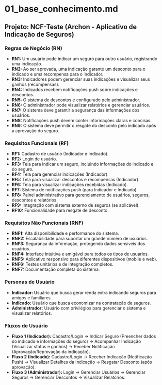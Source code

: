 # 01_base_conhecimento.md

## Projeto: NCF-Teste (Archon - Aplicativo de Indicação de Seguros)

### Regras de Negócio (RN)

* **RN1:** Um usuário pode indicar um seguro para outro usuário, registrando uma indicação.
* **RN2:**  Ao ser aprovada, uma indicação garante um desconto para o indicado e uma recompensa para o indicador.
* **RN3:**  Indicadores podem gerenciar suas indicações e visualizar seus ganhos (recompensas).
* **RN4:** Indicados recebem notificações push sobre indicações e descontos.
* **RN5:**  O sistema de descontos é configurado pelo administrador.
* **RN6:** O administrador pode visualizar relatórios e gerenciar usuários.
* **RN7:**  O sistema deve garantir a segurança das informações dos usuários.
* **RN8:**  Notificações push devem conter informações claras e concisas.
* **RN9:** O sistema deve permitir o resgate do desconto pelo indicado após a aprovação do seguro.


### Requisitos Funcionais (RF)

* **RF1:** Cadastro de usuário (Indicador e Indicado).
* **RF2:** Login de usuário.
* **RF3:** Tela para indicar um seguro, incluindo informações do indicado e do seguro.
* **RF4:** Tela para gerenciar indicações (Indicador).
* **RF5:** Tela para visualizar descontos e recompensas (Indicador).
* **RF6:** Tela para visualizar indicações recebidas (Indicado).
* **RF7:** Sistema de notificações push (para Indicador e Indicado).
* **RF8:**  Painel administrativo para gerenciamento de usuários, seguros, descontos e relatórios.
* **RF9:**  Integração com sistema externo de seguros (se aplicável).
* **RF10:**  Funcionalidade para resgate de desconto.


### Requisitos Não Funcionais (RNF)

* **RNF1:**  Alta disponibilidade e performance do sistema.
* **RNF2:**  Escalabilidade para suportar um grande número de usuários.
* **RNF3:**  Segurança da informação, protegendo dados sensíveis dos usuários.
* **RNF4:**  Interface intuitiva e amigável para todos os tipos de usuários.
* **RNF5:**  Aplicativo responsivo para diferentes dispositivos (mobile e web).
* **RNF6:**  Testes unitários e de integração completos.
* **RNF7:**  Documentação completa do sistema.


### Personas de Usuário

* **Indicador:** Usuário que busca gerar renda extra indicando seguros para amigos e familiares.
* **Indicado:** Usuário que busca economizar na contratação de seguros.
* **Administrador:** Usuário com privilégios para gerenciar o sistema e visualizar relatórios.


### Fluxos de Usuário

* **Fluxo 1 (Indicador):** Cadastro/Login → Indicar Seguro (Preencher dados do indicado e informações do seguro) → Acompanhar Indicação (Visualizar status e ganhos) → Receber Notificação (Aprovação/Reprovação da indicação).
* **Fluxo 2 (Indicado):** Cadastro/Login → Receber Indicação (Notificação Push) → Visualizar Detalhes da Indicação → Resgatar Desconto (após aprovação).
* **Fluxo 3 (Administrador):** Login → Gerenciar Usuários → Gerenciar Seguros → Gerenciar Descontos → Visualizar Relatórios.

